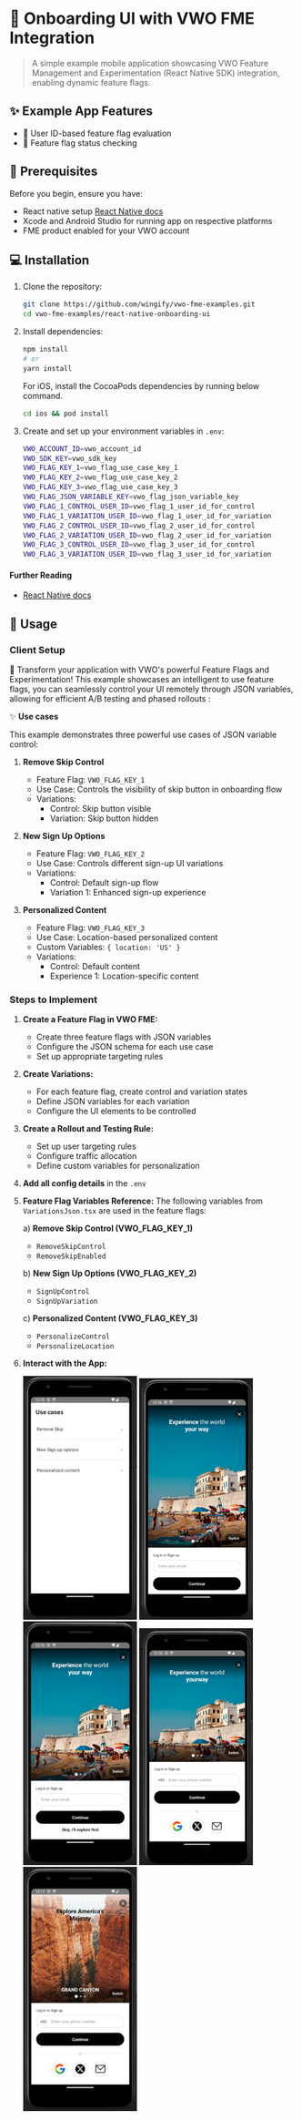 # 🤖 Onboarding UI with VWO FME Integration

> A simple example mobile application showcasing VWO Feature Management and Experimentation (React Native SDK) integration, enabling dynamic feature flags.

## ✨ Example App Features

- 🎯 User ID-based feature flag evaluation
- 🚦 Feature flag status checking

## 🚀 Prerequisites

Before you begin, ensure you have:

- React native setup [React Native docs](https://reactnative.dev/docs/environment-setup)
- Xcode and Android Studio for running app on respective platforms
- FME product enabled for your VWO account

## 💻 Installation

1. Clone the repository:

    ```bash
    git clone https://github.com/wingify/vwo-fme-examples.git
    cd vwo-fme-examples/react-native-onboarding-ui
    ```

2. Install dependencies:

    ```bash
    npm install
    # or
    yarn install
    ```

    For iOS, install the CocoaPods dependencies by running below command.

    ```bash
    cd ios && pod install
    ```

3. Create and set up your environment variables in `.env`:

    ```bash
    VWO_ACCOUNT_ID=vwo_account_id
    VWO_SDK_KEY=vwo_sdk_key
    VWO_FLAG_KEY_1=vwo_flag_use_case_key_1
    VWO_FLAG_KEY_2=vwo_flag_use_case_key_2
    VWO_FLAG_KEY_3=vwo_flag_use_case_key_3
    VWO_FLAG_JSON_VARIABLE_KEY=vwo_flag_json_variable_key
    VWO_FLAG_1_CONTROL_USER_ID=vwo_flag_1_user_id_for_control
    VWO_FLAG_1_VARIATION_USER_ID=vwo_flag_1_user_id_for_variation
    VWO_FLAG_2_CONTROL_USER_ID=vwo_flag_2_user_id_for_control
    VWO_FLAG_2_VARIATION_USER_ID=vwo_flag_2_user_id_for_variation
    VWO_FLAG_3_CONTROL_USER_ID=vwo_flag_3_user_id_for_control
    VWO_FLAG_3_VARIATION_USER_ID=vwo_flag_3_user_id_for_variation
    ```

#### Further Reading

- [React Native docs](https://reactnative.dev/docs/environment-setup)

## 🔧 Usage

### Client Setup

🎨 Transform your application with VWO's powerful Feature Flags and Experimentation! This example showcases an intelligent to use feature flags, you can seamlessly control your UI remotely through JSON variables, allowing for efficient A/B testing and phased rollouts :

✨ **Use cases**

This example demonstrates three powerful use cases of JSON variable control:

1. **Remove Skip Control**
   - Feature Flag: `VWO_FLAG_KEY_1`
   - Use Case: Controls the visibility of skip button in onboarding flow
   - Variations:
     - Control: Skip button visible
     - Variation: Skip button hidden

2. **New Sign Up Options**
   - Feature Flag: `VWO_FLAG_KEY_2`
   - Use Case: Controls different sign-up UI variations
   - Variations:
     - Control: Default sign-up flow
     - Variation 1: Enhanced sign-up experience

3. **Personalized Content**
   - Feature Flag: `VWO_FLAG_KEY_3`
   - Use Case: Location-based personalized content
   - Custom Variables: `{ location: 'US' }`
   - Variations:
     - Control: Default content
     - Experience 1: Location-specific content

### Steps to Implement

1. **Create a Feature Flag in VWO FME:**
   - Create three feature flags with JSON variables
   - Configure the JSON schema for each use case
   - Set up appropriate targeting rules

2. **Create Variations:**
   - For each feature flag, create control and variation states
   - Define JSON variables for each variation
   - Configure the UI elements to be controlled

3. **Create a Rollout and Testing Rule:**
   - Set up user targeting rules
   - Configure traffic allocation
   - Define custom variables for personalization

4. **Add all config details** in the `.env`

5. **Feature Flag Variables Reference:**
   The following variables from `VariationsJson.tsx` are used in the feature flags:

   a) **Remove Skip Control (VWO_FLAG_KEY_1)**
   - `RemoveSkipControl`
   - `RemoveSkipEnabled`

   b) **New Sign Up Options (VWO_FLAG_KEY_2)**
   - `SignUpControl`
   - `SignUpVariation`

   c) **Personalized Content (VWO_FLAG_KEY_3)**
   - `PersonalizeControl`
   - `PersonalizeLocation`

6. **Interact with the App:**
   
   <img src="./screenshots/use-cases.png" style="width: 200px; height: auto;" alt="VWO FME Use cases"> <img src="./screenshots/flag-skip-button-enabled.png" style="width: 200px; height: auto;" alt="VWO FME Variables Configuration"> <img src="./screenshots/flag-skip-button-disabled.png" style="width: 200px; height: auto;" alt="VWO FME Variables Configuration"> <img src="./screenshots/flag-auth-options-variations.png" style="width: 200px; height: auto;" alt="VWO FME Variables Configuration"> <img src="./screenshots/flag-personalize-variation.png" style="width: 200px; height: auto;" alt="VWO FME Variables Configuration">
